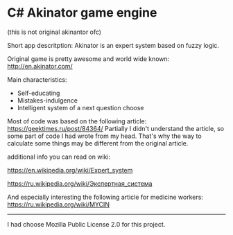 # C#  Akinator game engine
(this is not original akinantor ofc)

Short app descritption: Akinator is an expert system based on fuzzy logic. 

Original game is pretty awesome and world wide known: http://en.akinator.com/

Main characteristics:
* Self-educating
* Mistakes-indulgence
* Intelligent system of a next question choose

Most of code was based on the following article: https://geektimes.ru/post/84364/
Partially I didn't understand the article, so some part of code I had wrote from my head. That's why the way to calculate some things may be different from the original article.


additional info you can read on wiki:

https://en.wikipedia.org/wiki/Expert_system

https://ru.wikipedia.org/wiki/Экспертная_система

And especially interesting the following article for medicine workers:
https://ru.wikipedia.org/wiki/MYCIN

_________________

I had choose Mozilla Public License 2.0 for this project.
